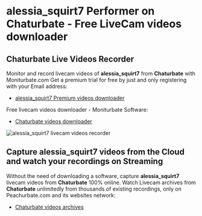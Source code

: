 # alessia_squirt7 Performer on Chaturbate - Free LiveCam videos downloader

## Chaturbate Live Videos Recorder

Monitor and record livecam videos of **alessia_squirt7** from **Chaturbate** with Moniturbate.com
Get a premium trial for free by just and only registering with your Email address:
* [alessia_squirt7 Premium videos downloader](https://moniturbate.com/request-demo-licence-key.html)

Free livecam videos downloader - Moniturbate Software:
* [Chaturbate videos downloader](https://moniturbate.com/moniturbate-download-software.html)

![alessia_squirt7 livecam videos recorder](https://peachurnet.com/templates/moniturbate-software.png)


## Capture alessia_squirt7 videos from the Cloud and watch your recordings on Streaming

Without the need of downloading a software, capture **alessia_squirt7** livecam videos from **Chaturbate** 100% online.
Watch Livecam archives from **Chaturbate** unlimitedly from thousands of existing recordings, only on Peachurbate.com and its websites network:
* [Chaturbate videos archives](https://peachurnet.com/)